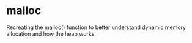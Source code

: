 # malloc
Recreating the malloc() function to better understand dynamic memory allocation and how the heap works. 
